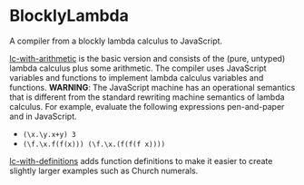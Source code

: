 # BlocklyLambda


A compiler from a blockly lambda calculus to JavaScript. 

[lc-with-arithmetic](https://alexhkurz.github.io/BlocklyLambdaCalculus/lc-with-arithmetic) is the basic version and consists of the (pure, untyped) lambda calculus plus some arithmetic. The compiler uses JavaScript variables and functions to implement lambda calculus variables and functions. **WARNING**: The JavaScript machine has an operational semantics that is different from the standard rewriting machine semantics of lambda calculus. For example, evaluate the following expressions pen-and-paper and in JavaScript.

- `(\x.\y.x+y) 3`
- `(\f.\x.f(f(x))) (\f.\x.(f(f(f x))))`

[lc-with-definitions](https://alexhkurz.github.io/BlocklyLambdaCalculus/lc-with-definitions/) adds function definitions to make it easier to create slightly larger examples such as Church numerals.
